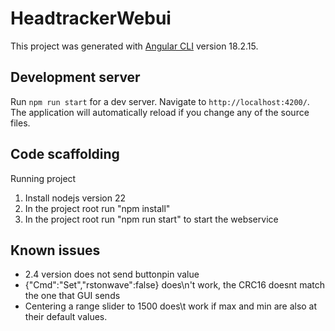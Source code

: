# HeadtrackerWebui

This project was generated with [Angular CLI](https://github.com/angular/angular-cli) version 18.2.15.

## Development server

Run `npm run start` for a dev server. Navigate to `http://localhost:4200/`. The application will automatically reload if you change any of the source files.

## Code scaffolding

Running project
1. Install nodejs version 22
2. In the project root run "npm install"
3. In the project root run "npm run start" to start the webservice

## Known issues

+ 2.4 version does not send buttonpin value
+ {"Cmd":"Set","rstonwave":false} does\n't work, the CRC16 doesnt match the one that GUI sends
+ Centering a range slider to 1500 does\t work if max and min are also at their default values.
